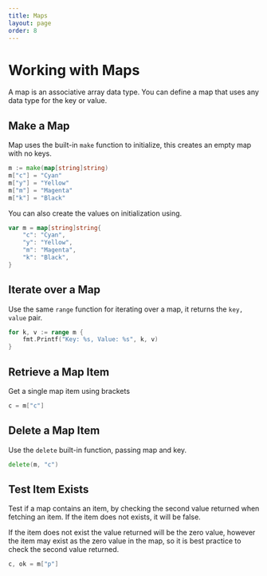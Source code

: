 ```yaml
---
title: Maps
layout: page
order: 8
---
```


# Working with Maps

A map is an associative array data type. You can define a map that uses any data type for the key or value.

## Make a Map

Map uses the built-in `make` function to initialize, this creates an empty map with no keys.

```go
m := make(map[string]string)
m["c"] = "Cyan"
m["y"] = "Yellow"
m["m"] = "Magenta"
m["k"] = "Black"
```

You can also create the values on initialization using.

```go
var m = map[string]string{
	"c": "Cyan",
	"y": "Yellow",
	"m": "Magenta",
	"k": "Black",
}
```

## Iterate over a Map

Use the same `range` function for iterating over a map, it returns the `key, value` pair.

```go
for k, v := range m {
	fmt.Printf("Key: %s, Value: %s", k, v)
}
```

## Retrieve a Map Item

Get a single map item using brackets

```go
c = m["c"]
```


## Delete a Map Item

Use the `delete` built-in function, passing map and key.

```go
delete(m, "c")
```

## Test Item Exists

Test if a map contains an item, by checking the second value returned when fetching an item. If the item does not exists, it will be false.

If the item does not exist the value returned will be the zero value, however the item may exist as the zero value in the map, so it is best practice to check the second value returned.

```go
c, ok = m["p"]
```


